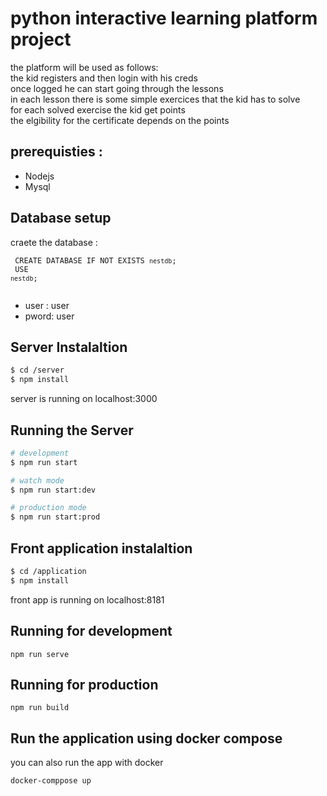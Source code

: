 # python interactive learning platform project

the platform will be used as follows:
<br>
the kid registers and then login with his creds <br>
once logged he can start going through the lessons <br>
in each lesson there is some simple exercices that the kid has to solve <br>
for each solved exercise the kid get points <br>
the elgibility for the certificate depends on the points <br>



## prerequisties : 
<ul>
<li>Nodejs</li>
<li>Mysql</li>
</ul>

## Database setup
craete the database : 

<code> CREATE DATABASE  IF NOT EXISTS `nestdb`; <br>
 USE `nestdb`; <br>
</code>
<ul>
<li>user : user</li>
<li>pword: user</li>
</ul>

## Server Instalaltion 

```bash
$ cd /server
$ npm install
```
<div> server is running on localhost:3000 </div>


## Running the Server

```bash
# development
$ npm run start

# watch mode
$ npm run start:dev

# production mode
$ npm run start:prod
```



## Front application instalaltion 

```bash
$ cd /application
$ npm install
```
<div> front app is running on localhost:8181 </div>


## Running for development
```
npm run serve
```

## Running for production
```
npm run build
```
## Run the application using docker compose

you can also run the app with docker
```
docker-comppose up

```
